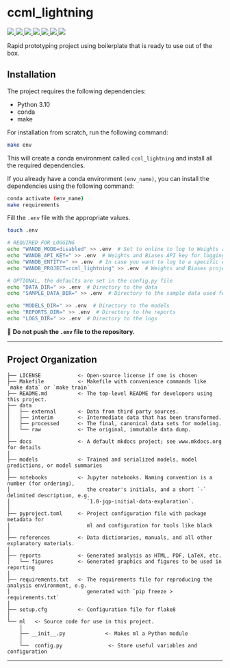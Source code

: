 # ccml_lightning

<a target="_blank" href="https://cookiecutter-data-science.drivendata.org/">
    <img src="https://img.shields.io/badge/CCDS-Project%20template-328F97?logo=cookiecutter" />
</a>

<a target="_blank" href="https://python.org/">
    <img src="https://img.shields.io/badge/Python-3.10-3776AB.svg?style=flat&logo=python&logoColor=white" />
</a>

<a target="_blank" href="https://pytorch.org/">
    <img src="https://img.shields.io/badge/PyTorch-2.0-EE4C2C.svg?style=flat&logo=pytorch" />
</a>

<a target="_blank" href="https://wandb.ai/">
    <img src="https://img.shields.io/badge/wandb-FFCC33.svg?style=flat&logo=WeightsAndBiases&logoColor=black" />
</a>

<a target="_blank" href="https://lightning.ai/">
    <img src="https://img.shields.io/badge/-Lightning-792ee5?logo=lightning&logoColor=white" />
</a>

<a target="_blank" href="https://pre-commit.com/">
    <img src="https://img.shields.io/badge/pre--commit-enabled-brightgreen?logo=pre-commit&logoColor=yellow" />
</a>

<a target="_blank" href="https://black.readthedocs.io/en/stable/">
    <img src="https://img.shields.io/badge/code%20style-black-000000.svg" />
</a>


Rapid prototyping project using boilerplate that is ready to use out of the box.

## Installation

The project requires the following dependencies:

- Python 3.10
- conda
- make

For installation from scratch, run the following command:

```bash
make env
```

This will create a conda environment called `ccml_lightning` and install all the required dependencies.

If you already have a conda environment `(env_name)`, you can install the dependencies using the following command:
```bash
conda activate (env_name)
make requirements
```

Fill the `.env` file with the appropriate values.
```bash
touch .env

# REQUIRED FOR LOGGING
echo "WANDB_MODE=disabled" >> .env  # Set to online to log to Weights and Biases
echo "WANDB_API_KEY=" >> .env  # Weights and Biases API key for logging
echo "WANDB_ENTITY=" >> .env  # In case you want to log to a specific entity
echo "WANDB_PROJECT=ccml_lightning" >> .env  # Weights and Biases project name defaults to root dir name
```

```bash
# OPTIONAL, the defaults are set in the config.py file
echo "DATA_DIR=" >> .env  # Directory to the data
echo "SAMPLE_DATA_DIR=" >> .env  # Directory to the sample data used for testing

echo "MODELS_DIR=" >> .env  # Directory to the models
echo "REPORTS_DIR=" >> .env  # Directory to the reports
echo "LOGS_DIR=" >> .env  # Directory to the logs
```

🚨 **Do not push the `.env` file to the repository.**

--------

## Project Organization

```
├── LICENSE            <- Open-source license if one is chosen
├── Makefile           <- Makefile with convenience commands like `make data` or `make train`
├── README.md          <- The top-level README for developers using this project.
├── data
│   ├── external       <- Data from third party sources.
│   ├── interim        <- Intermediate data that has been transformed.
│   ├── processed      <- The final, canonical data sets for modeling.
│   └── raw            <- The original, immutable data dump.
│
├── docs               <- A default mkdocs project; see www.mkdocs.org for details
│
├── models             <- Trained and serialized models, model predictions, or model summaries
│
├── notebooks          <- Jupyter notebooks. Naming convention is a number (for ordering),
│                         the creator's initials, and a short `-` delimited description, e.g.
│                         `1.0-jqp-initial-data-exploration`.
│
├── pyproject.toml     <- Project configuration file with package metadata for
│                         ml and configuration for tools like black
│
├── references         <- Data dictionaries, manuals, and all other explanatory materials.
│
├── reports            <- Generated analysis as HTML, PDF, LaTeX, etc.
│   └── figures        <- Generated graphics and figures to be used in reporting
│
├── requirements.txt   <- The requirements file for reproducing the analysis environment, e.g.
│                         generated with `pip freeze > requirements.txt`
│
├── setup.cfg          <- Configuration file for flake8
│
└── ml   <- Source code for use in this project.
    │
    ├── __init__.py             <- Makes ml a Python module
    │
    └──  config.py               <- Store useful variables and configuration
```

--------
